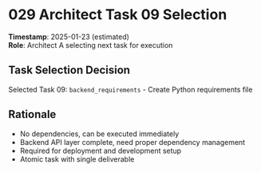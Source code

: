 # 029 Architect Task 09 Selection
**Timestamp**: 2025-01-23 (estimated)  
**Role**: Architect A selecting next task for execution

## Task Selection Decision
Selected Task 09: `backend_requirements` - Create Python requirements file

## Rationale
- No dependencies, can be executed immediately
- Backend API layer complete, need proper dependency management
- Required for deployment and development setup
- Atomic task with single deliverable